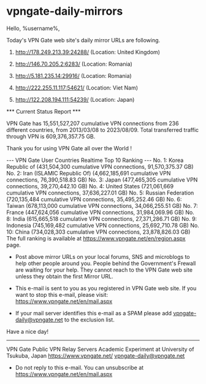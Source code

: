 # vpngate-daily-mirrors

Hello, %username%,

Today's VPN Gate web site's daily mirror URLs are following.

1. http://178.249.213.39:24288/
   (Location: United Kingdom)

2. http://146.70.205.2:6283/
   (Location: Romania)

3. http://5.181.235.14:29916/
   (Location: Romania)

4. http://222.255.11.117:54621/
   (Location: Viet Nam)

5. http://122.208.194.111:54239/
   (Location: Japan)


*** Current Status Report ***

VPN Gate has 15,551,527,207 cumulative VPN connections from 236 different countries, from 2013/03/08 to 2023/08/09.
Total transferred traffic through VPN is 609,376,357.75 GB.

Thank you for using VPN Gate all over the World !


--- VPN Gate User Countries Realtime Top 10 Ranking ---
No. 1: Korea Republic of (431,504,300 cumulative VPN connections, 91,570,375.37 GB)
No. 2: Iran (ISLAMIC Republic Of) (4,662,185,691 cumulative VPN connections, 76,390,518.83 GB)
No. 3: Japan (477,465,305 cumulative VPN connections, 39,270,442.10 GB)
No. 4: United States (721,061,669 cumulative VPN connections, 37,636,227.01 GB)
No. 5: Russian Federation (720,135,484 cumulative VPN connections, 35,495,252.46 GB)
No. 6: Taiwan (678,113,000 cumulative VPN connections, 34,066,255.51 GB)
No. 7: France (447,624,056 cumulative VPN connections, 31,984,069.96 GB)
No. 8: India (615,665,518 cumulative VPN connections, 27,371,286.71 GB)
No. 9: Indonesia (745,169,482 cumulative VPN connections, 25,692,710.78 GB)
No. 10: China (734,028,303 cumulative VPN connections, 23,878,826.03 GB)
The full ranking is available at https://www.vpngate.net/en/region.aspx page.


* Post above mirror URLs on your local forums, SNS and microblogs
  to help other people around you.
  People behind the Government's Frewall are waiting for your help.
  They cannot reach to the VPN Gate web site
  unless they obtain the first Mirror URL.

* This e-mail is sent to you as you registered in VPN Gate web site.
  If you want to stop this e-mail, please visit:
  https://www.vpngate.net/en/mail.aspx

* If your mail server identifies this e-mail as a SPAM
  please add vpngate-daily@vpngate.net to the exclusion list.

Have a nice day!

------------------------------------------------------
VPN Gate Public VPN Relay Servers
Academic Experiment at University of Tsukuba, Japan
https://www.vpngate.net/
vpngate-daily@vpngate.net
* Do not reply to this e-mail.
  You can unsubscribe at https://www.vpngate.net/en/mail.aspx


